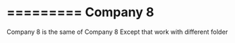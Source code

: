 =========
Company 8
=========

Company 8 is the same of Company 8
Except that work with different folder

